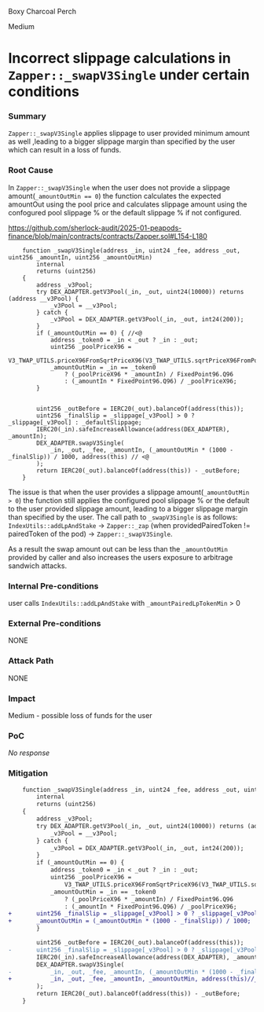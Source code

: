 Boxy Charcoal Perch

Medium

# Incorrect slippage calculations in `Zapper::_swapV3Single` under certain conditions

### Summary

`Zapper::_swapV3Single` applies slippage to user provided minimum amount as well ,leading to a bigger slippage margin than specified by the user which can result in a loss of funds.


### Root Cause

In `Zapper::_swapV3Single`
when the user does not provide a slippage amount(`_amountOutMin == 0`) the function calculates the expected amountOut using the pool price and calculates slippage amount using the confogured pool slippage % or the default slippage % if not configured.

https://github.com/sherlock-audit/2025-01-peapods-finance/blob/main/contracts/contracts/Zapper.sol#L154-L180
```solidity
    function _swapV3Single(address _in, uint24 _fee, address _out, uint256 _amountIn, uint256 _amountOutMin)
        internal
        returns (uint256)
    {
        address _v3Pool;
        try DEX_ADAPTER.getV3Pool(_in, _out, uint24(10000)) returns (address __v3Pool) {
            _v3Pool = __v3Pool;
        } catch {
            _v3Pool = DEX_ADAPTER.getV3Pool(_in, _out, int24(200));
        }
        if (_amountOutMin == 0) { //<@
            address _token0 = _in < _out ? _in : _out;
            uint256 _poolPriceX96 =
                V3_TWAP_UTILS.priceX96FromSqrtPriceX96(V3_TWAP_UTILS.sqrtPriceX96FromPoolAndInterval(_v3Pool));
            _amountOutMin = _in == _token0
                ? (_poolPriceX96 * _amountIn) / FixedPoint96.Q96
                : (_amountIn * FixedPoint96.Q96) / _poolPriceX96;
        }


        uint256 _outBefore = IERC20(_out).balanceOf(address(this));
        uint256 _finalSlip = _slippage[_v3Pool] > 0 ? _slippage[_v3Pool] : _defaultSlippage;
        IERC20(_in).safeIncreaseAllowance(address(DEX_ADAPTER), _amountIn);
        DEX_ADAPTER.swapV3Single(
            _in, _out, _fee, _amountIn, (_amountOutMin * (1000 - _finalSlip)) / 1000, address(this) // <@
        );
        return IERC20(_out).balanceOf(address(this)) - _outBefore;
    }
```

The issue is that when the user provides a slippage amount(`_amountOutMin > 0`) the function still applies the configured pool slippage % or the default to the user provided slippage amount, leading to a bigger slippage margin than specified by the user. The call path to `_swapV3Single` is as follows: `IndexUtils::addLpAndStake` -> `Zapper::_zap` (when providedPairedToken != pairedToken of the pod) -> `Zapper::_swapV3Single`.

As a result the swap amount out can be less than the `_amountOutMin` provided by caller and also increases the users exposure to arbitrage sandwich attacks.


### Internal Pre-conditions

user calls `IndexUtils::addLpAndStake` with `_amountPairedLpTokenMin` > 0


### External Pre-conditions

NONE

### Attack Path

NONE

### Impact

Medium - possible loss of funds for the user


### PoC

_No response_

### Mitigation

```diff
    function _swapV3Single(address _in, uint24 _fee, address _out, uint256 _amountIn, uint256 _amountOutMin)
        internal
        returns (uint256)
    {
        address _v3Pool;
        try DEX_ADAPTER.getV3Pool(_in, _out, uint24(10000)) returns (address __v3Pool) {
            _v3Pool = __v3Pool;
        } catch {
            _v3Pool = DEX_ADAPTER.getV3Pool(_in, _out, int24(200));
        }
        if (_amountOutMin == 0) {
            address _token0 = _in < _out ? _in : _out;
            uint256 _poolPriceX96 =
                V3_TWAP_UTILS.priceX96FromSqrtPriceX96(V3_TWAP_UTILS.sqrtPriceX96FromPoolAndInterval(_v3Pool));
            _amountOutMin = _in == _token0
                ? (_poolPriceX96 * _amountIn) / FixedPoint96.Q96
                : (_amountIn * FixedPoint96.Q96) / _poolPriceX96;
+       uint256 _finalSlip = _slippage[_v3Pool] > 0 ? _slippage[_v3Pool] : _defaultSlippage;
+       _amountOutMin = (_amountOutMin * (1000 - _finalSlip)) / 1000;
        }

        uint256 _outBefore = IERC20(_out).balanceOf(address(this));
-       uint256 _finalSlip = _slippage[_v3Pool] > 0 ? _slippage[_v3Pool] : _defaultSlippage;
        IERC20(_in).safeIncreaseAllowance(address(DEX_ADAPTER), _amountIn);
        DEX_ADAPTER.swapV3Single(
-           _in, _out, _fee, _amountIn, (_amountOutMin * (1000 - _finalSlip)) / 1000, address(this)
+           _in, _out, _fee, _amountIn, _amountOutMin, address(this)//_amountOutMin is either user provided or function calculated ✅
        );
        return IERC20(_out).balanceOf(address(this)) - _outBefore;
    }
```